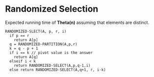 # Randomized Selection

Expected running time of __Theta(n)__ assuming that elements are distinct.

```
RANDOMIZED-SLECT(A, p, r, i)
  if p == r
    return A[p]
  q = RANDOMIZED-PARTITION(A,p,r)
  k = q - p + 1
  if i == k // pivot value is the answer
    return A[q]
  elseif i < k
    return RANDOMIZED-SELECT(A,p,q-1,i)
  else return RANDOMIZED-SELECT(A,q+1, r, i-k)
```
